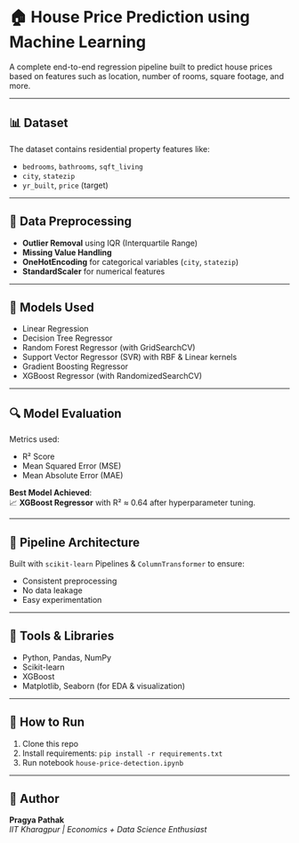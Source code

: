 # 🏠 House Price Prediction using Machine Learning

A complete end-to-end regression pipeline built to predict house prices based on features such as location, number of rooms, square footage, and more.

---

## 📊 Dataset
The dataset contains residential property features like:
- `bedrooms`, `bathrooms`, `sqft_living`
- `city`, `statezip`
- `yr_built`, `price` (target)

---

## 🧼 Data Preprocessing
- **Outlier Removal** using IQR (Interquartile Range)
- **Missing Value Handling**
- **OneHotEncoding** for categorical variables (`city`, `statezip`)
- **StandardScaler** for numerical features

---

## 🧠 Models Used
- Linear Regression
- Decision Tree Regressor
- Random Forest Regressor (with GridSearchCV)
- Support Vector Regressor (SVR) with RBF & Linear kernels
- Gradient Boosting Regressor
- XGBoost Regressor (with RandomizedSearchCV)

---

## 🔍 Model Evaluation
Metrics used:
- R² Score
- Mean Squared Error (MSE)
- Mean Absolute Error (MAE)

**Best Model Achieved**:  
📈 **XGBoost Regressor** with R² ≈ 0.64 after hyperparameter tuning.

---

## 🔁 Pipeline Architecture
Built with `scikit-learn` Pipelines & `ColumnTransformer` to ensure:
- Consistent preprocessing
- No data leakage
- Easy experimentation

---

## 📎 Tools & Libraries
- Python, Pandas, NumPy
- Scikit-learn
- XGBoost
- Matplotlib, Seaborn (for EDA & visualization)

---

## 🚀 How to Run
1. Clone this repo
2. Install requirements: `pip install -r requirements.txt`
3. Run notebook `house-price-detection.ipynb`

---

## 📌 Author
**Pragya Pathak**  
_IIT Kharagpur | Economics + Data Science Enthusiast_  
